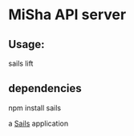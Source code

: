 # MiSha API server

## Usage:

sails lift

## dependencies

npm install sails



a [Sails](http://sailsjs.org) application
